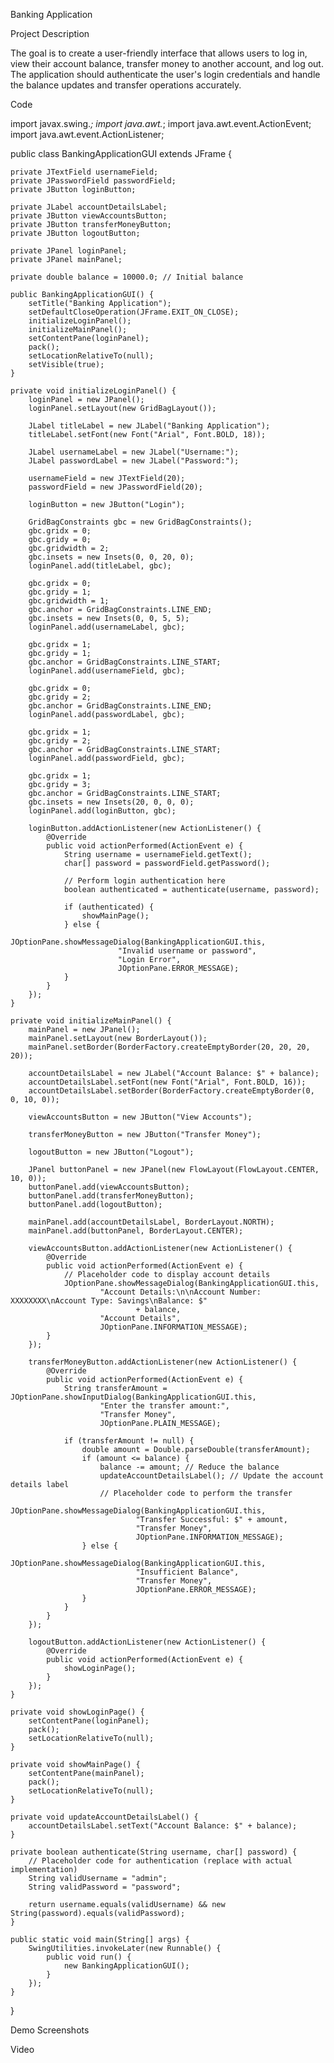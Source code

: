 Banking Application

Project Description

The goal is to create a user-friendly interface that allows users to log in, view their account balance, transfer
money to another account, and log out. The application should authenticate the user's login credentials and
handle the balance updates and transfer operations accurately.

Code

import javax.swing.*;
import java.awt.*;
import java.awt.event.ActionEvent;
import java.awt.event.ActionListener;

public class BankingApplicationGUI extends JFrame {

    private JTextField usernameField;
    private JPasswordField passwordField;
    private JButton loginButton;

    private JLabel accountDetailsLabel;
    private JButton viewAccountsButton;
    private JButton transferMoneyButton;
    private JButton logoutButton;

    private JPanel loginPanel;
    private JPanel mainPanel;

    private double balance = 10000.0; // Initial balance

    public BankingApplicationGUI() {
        setTitle("Banking Application");
        setDefaultCloseOperation(JFrame.EXIT_ON_CLOSE);
        initializeLoginPanel();
        initializeMainPanel();
        setContentPane(loginPanel);
        pack();
        setLocationRelativeTo(null);
        setVisible(true);
    }

    private void initializeLoginPanel() {
        loginPanel = new JPanel();
        loginPanel.setLayout(new GridBagLayout());

        JLabel titleLabel = new JLabel("Banking Application");
        titleLabel.setFont(new Font("Arial", Font.BOLD, 18));

        JLabel usernameLabel = new JLabel("Username:");
        JLabel passwordLabel = new JLabel("Password:");

        usernameField = new JTextField(20);
        passwordField = new JPasswordField(20);

        loginButton = new JButton("Login");

        GridBagConstraints gbc = new GridBagConstraints();
        gbc.gridx = 0;
        gbc.gridy = 0;
        gbc.gridwidth = 2;
        gbc.insets = new Insets(0, 0, 20, 0);
        loginPanel.add(titleLabel, gbc);

        gbc.gridx = 0;
        gbc.gridy = 1;
        gbc.gridwidth = 1;
        gbc.anchor = GridBagConstraints.LINE_END;
        gbc.insets = new Insets(0, 0, 5, 5);
        loginPanel.add(usernameLabel, gbc);

        gbc.gridx = 1;
        gbc.gridy = 1;
        gbc.anchor = GridBagConstraints.LINE_START;
        loginPanel.add(usernameField, gbc);

        gbc.gridx = 0;
        gbc.gridy = 2;
        gbc.anchor = GridBagConstraints.LINE_END;
        loginPanel.add(passwordLabel, gbc);

        gbc.gridx = 1;
        gbc.gridy = 2;
        gbc.anchor = GridBagConstraints.LINE_START;
        loginPanel.add(passwordField, gbc);

        gbc.gridx = 1;
        gbc.gridy = 3;
        gbc.anchor = GridBagConstraints.LINE_START;
        gbc.insets = new Insets(20, 0, 0, 0);
        loginPanel.add(loginButton, gbc);

        loginButton.addActionListener(new ActionListener() {
            @Override
            public void actionPerformed(ActionEvent e) {
                String username = usernameField.getText();
                char[] password = passwordField.getPassword();

                // Perform login authentication here
                boolean authenticated = authenticate(username, password);

                if (authenticated) {
                    showMainPage();
                } else {
                    JOptionPane.showMessageDialog(BankingApplicationGUI.this,
                            "Invalid username or password",
                            "Login Error",
                            JOptionPane.ERROR_MESSAGE);
                }
            }
        });
    }

    private void initializeMainPanel() {
        mainPanel = new JPanel();
        mainPanel.setLayout(new BorderLayout());
        mainPanel.setBorder(BorderFactory.createEmptyBorder(20, 20, 20, 20));

        accountDetailsLabel = new JLabel("Account Balance: $" + balance);
        accountDetailsLabel.setFont(new Font("Arial", Font.BOLD, 16));
        accountDetailsLabel.setBorder(BorderFactory.createEmptyBorder(0, 0, 10, 0));

        viewAccountsButton = new JButton("View Accounts");

        transferMoneyButton = new JButton("Transfer Money");

        logoutButton = new JButton("Logout");

        JPanel buttonPanel = new JPanel(new FlowLayout(FlowLayout.CENTER, 10, 0));
        buttonPanel.add(viewAccountsButton);
        buttonPanel.add(transferMoneyButton);
        buttonPanel.add(logoutButton);

        mainPanel.add(accountDetailsLabel, BorderLayout.NORTH);
        mainPanel.add(buttonPanel, BorderLayout.CENTER);

        viewAccountsButton.addActionListener(new ActionListener() {
            @Override
            public void actionPerformed(ActionEvent e) {
                // Placeholder code to display account details
                JOptionPane.showMessageDialog(BankingApplicationGUI.this,
                        "Account Details:\n\nAccount Number: XXXXXXXX\nAccount Type: Savings\nBalance: $"
                                + balance,
                        "Account Details",
                        JOptionPane.INFORMATION_MESSAGE);
            }
        });

        transferMoneyButton.addActionListener(new ActionListener() {
            @Override
            public void actionPerformed(ActionEvent e) {
                String transferAmount = JOptionPane.showInputDialog(BankingApplicationGUI.this,
                        "Enter the transfer amount:",
                        "Transfer Money",
                        JOptionPane.PLAIN_MESSAGE);

                if (transferAmount != null) {
                    double amount = Double.parseDouble(transferAmount);
                    if (amount <= balance) {
                        balance -= amount; // Reduce the balance
                        updateAccountDetailsLabel(); // Update the account details label
                        // Placeholder code to perform the transfer
                        JOptionPane.showMessageDialog(BankingApplicationGUI.this,
                                "Transfer Successful: $" + amount,
                                "Transfer Money",
                                JOptionPane.INFORMATION_MESSAGE);
                    } else {
                        JOptionPane.showMessageDialog(BankingApplicationGUI.this,
                                "Insufficient Balance",
                                "Transfer Money",
                                JOptionPane.ERROR_MESSAGE);
                    }
                }
            }
        });

        logoutButton.addActionListener(new ActionListener() {
            @Override
            public void actionPerformed(ActionEvent e) {
                showLoginPage();
            }
        });
    }

    private void showLoginPage() {
        setContentPane(loginPanel);
        pack();
        setLocationRelativeTo(null);
    }

    private void showMainPage() {
        setContentPane(mainPanel);
        pack();
        setLocationRelativeTo(null);
    }

    private void updateAccountDetailsLabel() {
        accountDetailsLabel.setText("Account Balance: $" + balance);
    }

    private boolean authenticate(String username, char[] password) {
        // Placeholder code for authentication (replace with actual implementation)
        String validUsername = "admin";
        String validPassword = "password";

        return username.equals(validUsername) && new String(password).equals(validPassword);
    }

    public static void main(String[] args) {
        SwingUtilities.invokeLater(new Runnable() {
            public void run() {
                new BankingApplicationGUI();
            }
        });
    }
}

Demo
Screenshots

Video

